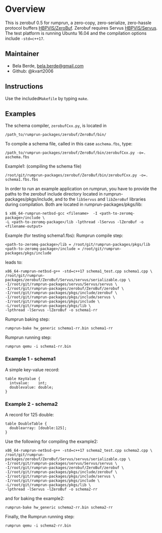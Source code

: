# Overview

This is zerobuf 0.5 for rumprun, a zero-copy, zero-serialize, zero-hassle protocol buffers [HBPVIS/ZeroBuf](https://github.com/HBPVIS/ZeroBuf). Zerobuf requires Servus [HBPVIS/Servus](https://github.com/HBPVIS/Servus).
The test platform is running Ubuntu 16.04 and the compilation options include ```-std=c++17```.

## Maintainer

* Bela Berde, bela.berde@gmail.com
* Github: @kvart2006

## Instructions
Use the included``Makefile`` by typing ```make```.

## Examples

The schema compiler, ```zerobufCxx.py```, is located in 
```
/path_to/rumprun-packages/zerobuf/ZeroBuf/bin/
```

To compile a schema file, called in this case ```aschema.fbs```, type:
```
/path_to/rumprun-packages/zerobuf/ZeroBuf/bin/zerobufCxx.py -o=. aschema.fbs
``` 

Example1: (compiling the schema file) 
```
/root/git/rumprun-packages/zerobuf/ZeroBuf/bin/zerobufCxx.py -o=. schema1.fbs.fbs
```

In order to run an example application on rumprun, you have to provide the paths to the zerobuf include directory located in rumprun-packages/pkgs/include, and to the ```libServus``` and ```libZeroBuf``` libraries during compilation. Both are located in rumprun-packages/pkgs/lib: 

```
$ x86_64-rumprun-netbsd-gcc <filename>  -I <path-to-zeromq-package>/include \
-L <path-to-zeromq-package>/lib -lpthread -lServus -lZeroBuf -o <filename-output>
```
Example (for testing schema1.fbs):
Rumprun compile step:
```
<path-to-zeromq-package>/lib = /root/git/rumprun-packages/pkgs/lib
<path-to-zeromq-package>/include = /root/git/rumprun-packages/pkgs/include
```
leads to:
```
x86_64-rumprun-netbsd-g++ -std=c++17 schema1_test.cpp schema1.cpp \
/root/git/rumprun-packages/zerobuf/ZeroBuf/Servus/servus/serializable.cpp \
-I/root/git/rumprun-packages/servus/Servus/servus \
-I/root/git/rumprun-packages/zerobuf/ZeroBuf/zerobuf \
-I/root/git/rumprun-packages/pkgs/include/zerobuf \
-I/root/git/rumprun-packages/pkgs/include/servus \
-I/root/git/rumprun-packages/pkgs/include \
-L/root/git/rumprun-packages/pkgs/lib \
-lpthread -lServus -lZeroBuf -o schema1-rr
```
Rumprun baking step:
```
rumprun-bake hw_generic schema1-rr.bin schema1-rr
```
Rumprun running step:
```
rumprun qemu -i schema1-rr.bin
```

### Example 1 - schema1
A simple key-value record:
```
table KeyValue {
  intvalue:    int;
  doublevalue: double;
}
```

### Example 2 - schema2
A record for 125 double:
```
table DoubleTable {
  doublearray: [double:125];
}

```
Use the following for compiling the example2:
```
x86_64-rumprun-netbsd-g++ -std=c++17 schema2_test.cpp schema2.cpp \
/root/git/rumprun-packages/zerobuf/ZeroBuf/Servus/servus/serializable.cpp \
-I/root/git/rumprun-packages/servus/Servus/servus \
-I/root/git/rumprun-packages/zerobuf/ZeroBuf/zerobuf \
-I/root/git/rumprun-packages/pkgs/include/zerobuf \
-I/root/git/rumprun-packages/pkgs/include/servus \
-I/root/git/rumprun-packages/pkgs/include \
-L/root/git/rumprun-packages/pkgs/lib \
-lpthread -lServus -lZeroBuf -o schema2-rr
```
and for baking the example2:
```
rumprun-bake hw_generic schema2-rr.bin schema2-rr
```
Finally, the Rumprun running step:
```
rumprun qemu -i schema2-rr.bin
